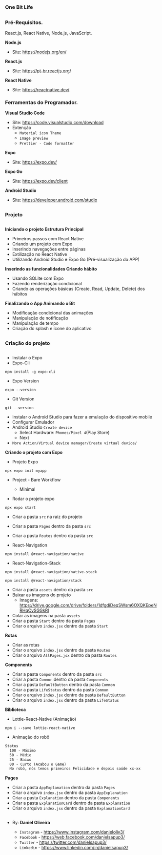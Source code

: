 ##
### One Bit Life
##

### Pré-Requisitos.

React.js, React Native, Node.js, JavaScript.

**Node.js**
- Site: https://nodejs.org/en/

**React.js**
- Site: https://pt-br.reactjs.org/

**React Native**
- Site: https://reactnative.dev/


### Ferramentas do Programador.

**Visual Studio Code**
- Site: https://code.visualstudio.com/download
- Extenção
    - `Material icon Theme`
    - `Image preview`
    - `Prettier - Code formatter`

**Expo**
- Site: https://expo.dev/

**Expo Go**
- Site: https://expo.dev/client

**Android Studio**
- Site: https://developer.android.com/studio


##
### Projeto
##

**Iniciando o projeto Estrutura Principal**
- Primeiros passos com React Native
- Criando um projeto com Expo
- Inserindo navegações entre páginas
- Extilização no React Native
- Utilizando Android Studio e Expo Go (Pré-visualização do APP)

**Inserindo as funcionalidades Criando hábito**
- Usando SQLite com Expo
- Fazendo renderização condicional
- Criando as operações básicas (Create, Read, Update, Delete) dos hábitos

**Finalizando o App Animando o Bit**
- Modificação condicional das animações
- Manipulação de notificação
- Manipulação de tempo
- Criação do splash e ícone do aplicativo


##
### Criação do projeto
##

- Instalar o Expo
- Expo-Cli
```
npm install -g expo-cli
```

- Expo Version
```
expo --version
```

- Git Version
```
git --version
```

- Instalar o Android Studio para fazer a emulação do dispositivo mobile
- Configurar Emulador
- Android Studio `Create device`
  - Select Hardware: `Phones/Pixel 4`(Play Store)
  - Next
- `More Action/Virtual device menager/Create virtual device/`

**Criando o projeto com Expo**
- Projeto Expo
```
npx expo init myapp
```
- Project - Bare Workflow
    - Minimal

- Rodar o projeto expo
```
npx expo start
```

- Criar a pasta `src` na raiz do projeto
- Criar a pasta `Pages` dentro da pasta `src`
- Criar a pasta `Routes` dentro da pasta `src`

- React-Navigation
```
npm install @react-navigation/native
```

- React-Navigation-Stack
```
npm install @react-navigation/native-stack
```
```
npm install @react-navigation/stack
```

- Criar a pasta `assets` dentro da pasta `src`
- Baixar as imagens do projeto
  - Imagens: https://drive.google.com/drive/folders/1dfgdiDeqSWsm6OXQKEpeNRHqCvSGGkRl
- Colar as imagens na pasta `assets`
- Criar a pasta `Start` dentro da pasta `Pages`
- Criar o arquivo `index.jsx` dentro da pasta `Start`

**Rotas**
- Criar as rotas
- Criar o arquivo `index.jsx` dentro da pasta `Routes`
- Criar o arquivo `AllPages.jsx` dentro da pasta `Routes`

**Components**
- Criar a pasta `Components` dentro da pasta `src`
- Criar a pasta `Common` dentro da pasta `Components`
- Criar a pasta `DefaultButton` dentro da pasta `Common`
- Criar a pasta `LifeStatus` dentro da pasta `Common`
- Criar o arquivo `index.jsx` dentro da pasta `DefaultButton`
- Criar o arquivo `index.jsx` dentro da pasta `LifeStatus`


**Biblioteca**
- Lottie-React-Native (Animação)
```
npm i --save lottie-react-native
```

- Animação do robô
```txt
Status
  100 - Máximo
  50 - Médio
  25 - Baixo
  00 - Curto (Acabou o Game)
  No robô, nós temos primeiros Felicidade e depois saúde xx-xx
```

**Pages**
- Criar a pasta `AppExplanation` dentro da pasta `Pages`
- Criar o arquivo `index.jsx` dentro da pasta `AppExplanation`
- Criar a pasta `Explanation` dentro da pasta `Components`
- Criar a pasta `ExplanationCard` dentro da pasta `Explanation`
- Criar o arquivo `index.jsx` dentro da pasta `ExplanationCard`





























##
### 
##

- By:  **Daniel Oliveira**

  - `Instagram` - https://www.instagram.com/danieloliv3/
  - `Facebook` - https://web.facebook.com/danielsapup3/
  - `Twitter` - https://twitter.com/danielsapup3/
  - `Linkedin` - https://www.linkedin.com/in/danielsapup3/

##
